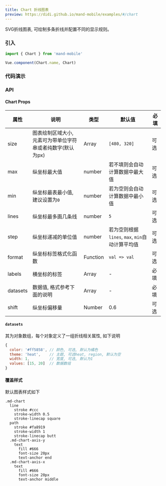 ```yaml
---
title: Chart 折线图表
preview: https://didi.github.io/mand-mobile/examples/#/chart
---
```


SVG折线图表, 可绘制多条折线并配置不同的显示规则。

### 引入

```javascript
import { Chart } from 'mand-mobile'

Vue.component(Chart.name, Chart)
```

### 代码演示
<!-- DEMO -->

### API

#### Chart Props
| 属性 | 说明 |类型 | 默认值 | 必填 |
|----|-----|------|------|------|
| size | 图表绘制区域大小, 元素可为带单位字符串或者纯数字(默认为px) | Array | `[480, 320]` | 可选|
| max | 纵坐标最大值 | number | 若不填则会自动计算数据中最大值 | 可选|
| min | 纵坐标最表最小值, 建议设置为`0` | number | 若为空则会自动计算数据中最小值 | 可选|
| lines | 纵坐标最多画几条线 | number | `5` | 可选|
| step | 纵坐标递减的单位值 | number | 若为空则根据`lines`, `max`, `min`自动计算平均值 | 可选|
| format | 纵坐标标签格式化函数 | Function | `val => val` | 可选|
| labels | 横坐标的标签 | Array | - | 必填|
| datasets | 数据值, 格式参考下面的说明 | Array | - | 必填|
| shift | 纵坐标偏移量 | Number | 0.6 | 可选|

#### `datasets`
其为对象数组，每个对象定义了一组折线相关属性, 如下说明

```javascript
{
  color: '#ff5858', // 颜色, 可选, 默认为橘色
  theme: 'heat',    // 主题, 可选heat, region, 默认为空
  width: 1,         // 宽度, 可选, 默认为1
  values: [15, 20]  // 数据数组
}
```

#### 覆盖样式
默认图表样式如下

```stylus
.md-chart
  line
    stroke #ccc
    stroke-width 0.5
    stroke-linecap square
  path
    stroke #fa8919
    stroke-width 1
    stroke-linecap butt
  .md-chart-axis-y
    text
      fill #666
      font-size 20px
      text-anchor end
  .md-chart-axis-x
    text
      fill #666
      font-size 20px
      text-anchor middle
```

